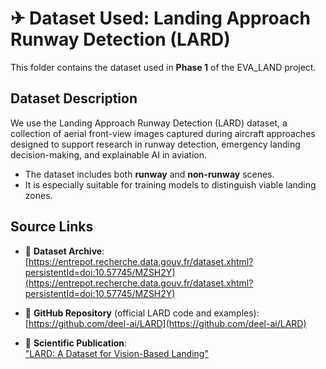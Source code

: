 # ✈ Dataset Used: Landing Approach Runway Detection (LARD)

This folder contains the dataset used in **Phase 1** of the EVA_LAND project.

## Dataset Description

We use the Landing Approach Runway Detection (LARD) dataset, a collection of aerial front-view images captured during aircraft approaches designed to support research in runway detection, emergency landing decision-making, and explainable AI in aviation.

- The dataset includes both **runway** and **non-runway** scenes.
- It is especially suitable for training models to distinguish viable landing zones.

## Source Links

- 🔗 **Dataset Archive**:  
  [https://entrepot.recherche.data.gouv.fr/dataset.xhtml?persistentId=doi:10.57745/MZSH2Y](https://entrepot.recherche.data.gouv.fr/dataset.xhtml?persistentId=doi:10.57745/MZSH2Y)

- 🔗 **GitHub Repository** (official LARD code and examples):  
  [https://github.com/deel-ai/LARD](https://github.com/deel-ai/LARD)

- 🔗 **Scientific Publication**:  
  ["LARD: A Dataset for Vision-Based Landing"](https://arxiv.org/abs/2304.09938)
